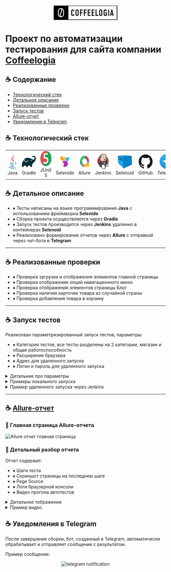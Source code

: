<p align="center">
  <a href="https://coffeelogia.kz/" target="_blank">
    <img src="media/coffeelogia_logo.jpg" width="200" alt="Coffeelogia Logo">
  </a>
</p>

# Проект по автоматизации тестирования для сайта компании [Coffeelogia](https://coffeelogia.kz/)

## :coffee: Содержание
- [Технологический стек](#coffee-технологический-стек)
- [Детальное описание](#coffee-детальное-описание)
- [Реализованные проверки](#coffee-реализованные-проверки)
- [Запуск тестов](#coffee-запуск-тестов)
- [Allure-отчет](#coffee-Allure-отчет)
- [Уведомления в Telegram](#coffee-уведомления-в-telegram)

## :coffee: Технологический стек

<div align="center">
  <table>
    <tr>
      <td align="center" width="110">
        <img src="media/icons/java.svg" width="48" height="48" alt="Java" /><br>Java
      </td>
      <td align="center" width="110">
        <img src="media/icons/gradle.svg" width="48" height="48" alt="Gradle" /><br>Gradle
      </td>
      <td align="center" width="110">
        <img src="media/icons/junit5.svg" width="48" height="48" alt="JUnit 5" /><br>JUnit 5
      </td>
      <td align="center" width="110">
        <img src="media/icons/selenide.png" width="48" height="48" alt="Selenide" /><br>Selenide
      </td>
      <td align="center" width="110">
        <img src="media/icons/allure.png" width="48" height="48" alt="Allure" /><br>Allure
      </td>
      <td align="center" width="110">
        <img src="media/icons/jenkins.svg" width="48" height="48" alt="Jenkins" /><br>Jenkins
      </td>
      <td align="center" width="110">
        <img src="media/icons/selenoid.png" width="48" height="48" alt="Selenoid" /><br>Selenoid
      </td>
      <td align="center" width="110">
        <img src="media/icons/github.svg" width="48" height="48" alt="GitHub" /><br>GitHub
      </td>
      <td align="center" width="110">
        <img src="media/icons/telegram.svg" width="48" height="48" alt="Telegram" /><br>Telegram
      </td>
    </tr>
  </table>
</div>

## :coffee: Детальное описание

- :diamonds: Тесты написаны на языке программирования **Java** с использованием фреймворка **Selenide**
- :diamonds: Сборка проекта осуществляется через **Gradle**
- :diamonds: Запуск тестов производится через **Jenkins** удаленно в контейнерах **Selenoid**
- :diamonds: Реализовано формирование отчетов через **Allure** с отправкой через чат-бота в **Telegram**

---

## :coffee: Реализованные проверки

- :diamonds: Проверка загрузки и отображения элементов главной страницы
- :diamonds: Проверка отображения опций навигационного меню
- :diamonds: Проверка отображения элементов страницы Блог
- :diamonds: Проверка наличия карточек товара из случайной страны
- :diamonds: Проверка добавления товара в корзину

---

## :coffee: Запуск тестов

Реализован параметризированный запуск тестов, параметры:

- :diamonds: Категория тестов, все тесты разделены на 2 категории, магазин и общая работоспособность
- :diamonds: Расширение браузера
- :diamonds: Адрес для удаленного запуска
- :diamonds: Логин и пароль для удаленного запуска

<details>
  <summary>Детальнее про параметры</summary>

:tea: Для запуска по категориям необходимо использовать соответствующее задание, всего создано три задания:
  
  
  
| Категория                     |    Общие     |    Магазин | Все тесты |
|-------------------------------|:------------:|-----------:|----------:|
| Тэг                           |    Global    |       Shop |         - |
| Параметр локального запуска   | global_tests | shop_tests | all_tests |
| Параметр запуска из Дженкинса |    Общие     |    Магазин |       Все |

:tea: Расширение браузера - задано три фиксированных варианта при запуске из дженкинса:

- :diamonds: 1920х1080
- :diamonds: 1280х720
- :diamonds: 1024х768

При запуске локально можно указать любое произвольное значение, либо не указывать его вовсе, значение по умолчанию - 1920х1080.

:tea: Адрес и данные для входа - опциональные параметры, при их отсутствии тесты можно запускать локально без селеноида.

</details>

<details>
  <summary>Примеры локального запуска</summary>
  
  

```bash
./gradlew clean all_tests
```

```bash
./gradlew clean shop_tests -DbrowserSize="1024x768"
```
</details>

<details>
  <summary>Пример удаленного запуска через Jenkins</summary>

[Перейти в Jenkins](https://jenkins.autotests.cloud/job/C35-oshkamoshka-HW14/) и указать параметры:

<img src="media/screens/jenkins_config.jpg" alt="Настройки jenkins">

</details>

---

## :coffee: [Allure-отчет](https://jenkins.autotests.cloud/job/C35-oshkamoshka-HW14/allure/)

### :tea: Главная страница Allure-отчета
<img src="media/screens/allure_report.jpg" width="800" alt="Allure отчет главная страница">

### :tea: Детальный разбор отчета
Отчет содержит:
- :diamonds: Шаги теста
- :diamonds: Скриншот страницы на последнем шаге
- :diamonds: Page Source
- :diamonds: Логи браузерной консоли
- :diamonds: Видео прогона автотестов
  
<details>
  <summary>Детальное тображение</summary>
<img src="media/screens/allure_report_detailed.jpg" width="800" alt="Allure детальный отчет">
</details>

<details>
  <summary>Пример видео</summary>
<p align="center">
  <img src="media/screens/test_run.gif" width="600" alt="Видео прогона">
</p>
</details>

## :coffee: Уведомления в Telegram

После завершения сборки, бот, созданный в Telegram, автоматически обрабатывает и отправляет сообщение с результатом.

Пример сообщения:

<p align="center">
<img src="media/screens/telegram_result.jpg" width="600" alt="telegram notification">
</p>